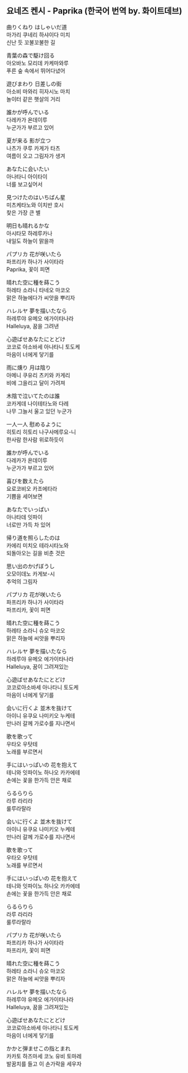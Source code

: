 ## 요네즈 켄시 - Paprika (한국어 번역 by. 화이트데브)  

曲りくねり はしゃいだ道  
마가리 쿠네리 하샤이다 미치  
신난 듯 꼬불꼬불한 길  
  
青葉の森で駆け回る  
아오바노 모리데 카케마와루  
푸른 숲 속에서 뛰어다녔어  
  
遊びまわり 日差しの街  
아소비 마와리 히자시노 마치  
놀이터 같은 햇살의 거리  
  
誰かが呼んでいる  
다레카가 욘데이루  
누군가가 부르고 있어  
  
夏が来る 影が立つ  
나츠가 쿠루 카게가 타츠  
여름이 오고 그림자가 생겨  
  
あなたに会いたい  
아나타니 아이타이  
너를 보고싶어서  
  
見つけたのはいちばん星  
미츠케타노와 이치반 호시  
찾은 가장 큰 별  
  
明日も晴れるかな  
아시타모 하레루카나  
내일도 하늘이 맑을까  
  
パプリカ 花が咲いたら  
파프리카 하나가 사이타라  
Paprika, 꽃이 피면  
  
晴れた空に種を蒔こう  
하레타 소라니 타네오 마코오  
맑은 하늘에다가 씨앗을 뿌리자  
  
ハレルヤ 夢を描いたなら  
하레루야 유메오 에가이타나라  
Halleluya, 꿈을 그려낸  
  
心遊ばせあなたにとどけ  
코코로 아소바세 아나타니 토도케  
마음이 너에게 닿기를  
  
雨に燻り 月は陰り  
아메니 쿠유리 츠키와 카게리  
비에 그을리고 달이 가려져  
  
木陰で泣いてたのは誰  
코카게데 나이테타노와 다레  
나무 그늘서 울고 있던 누군가  
  
一人一人 慰めるように  
히토리 히토리 나구사메루요-니  
한사람 한사람 위로하듯이  
  
誰かが呼んでいる  
다레카가 욘데이루  
누군가가 부르고 있어  
  
喜びを数えたら  
요로코비오 카조에타라  
기쁨을 세어보면  
  
あなたでいっぱい  
아나타데 잇파이  
너로만 가득 차 있어  
  
帰り道を照らしたのは  
카에리 미치오 테라시타노와  
되돌아오는 길을 비춘 것은  
  
思い出のかげぼうし  
오모이데노 카게보-시  
추억의 그림자  
  
パプリカ 花が咲いたら  
파프리카 하나가 사이타라  
파프리카, 꽃이 피면  
  
晴れた空に種を蒔こう  
하레타 소라니 슈오 마코오  
맑은 하늘에 씨앗을 뿌리자  
  
ハレルヤ 夢を描いたなら  
하레루야 유메오 에가이타나라  
Halleluya, 꿈이 그려져있는  
  
心遊ばせあなたにとどけ  
코코로아소바세 아나타니 토도케  
마음이 너에게 닿기를  
  
会いに行くよ 並木を抜けて  
아이니 유쿠요 나미키오 누케테  
만나러 갈께 가로수를 지나면서  
  
歌を歌って  
우타오 우탓테  
노래를 부르면서  
  
手にはいっぱいの 花を抱えて  
테니와 잇파이노 하나오 카카에테  
손에는 꽃을 한가득 안은 채로  
  
らるらりら  
라루 라리라  
룰루라랄라  
  
会いに行くよ 並木を抜けて  
아이니 유쿠요 나미키오 누케테  
만나러 갈께 가로수를 지나면서  
  
歌を歌って  
우타오 우탓테  
노래를 부르면서  
  
手にはいっぱいの 花を抱えて  
테니와 잇파이노 하나오 카카에테  
손에는 꽃을 한가득 안은 채로  
  
らるらりら  
라루 라리라  
룰루라랄라  
  
パプリカ 花が咲いたら  
파프리카 하나가 사이타라  
파프리카, 꽃이 피면  
  
晴れた空に種を蒔こう  
하레타 소라니 슈오 마코오  
맑은 하늘에 씨앗을 뿌리자  
  
ハレルヤ 夢を描いたなら  
하레루야 유메오 에가이타나라  
Halleluya, 꿈을 그려져있는  
  
心遊ばせあなたにとどけ  
코코로아소바세 아나타니 토도케  
마음이 너에게 닿기를  
  
かかと弾ませこの指とまれ  
카카토 하즈마세 코노 유비 토마레  
발꿈치를 들고 이 손가락을 세우자  
  
  
